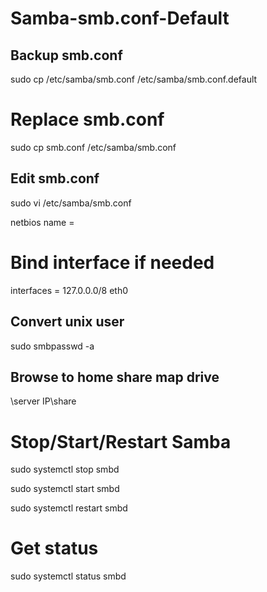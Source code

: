 # Samba-smb.conf-Default

## Backup smb.conf
sudo cp /etc/samba/smb.conf /etc/samba/smb.conf.default

# Replace smb.conf
sudo cp smb.conf /etc/samba/smb.conf

## Edit smb.conf
sudo vi /etc/samba/smb.conf

netbios name = <servername>

# Bind interface if needed
interfaces = 127.0.0.0/8 eth0 

## Convert unix user
sudo smbpasswd -a <username>

## Browse to home share map drive
\\server IP\share

# Stop/Start/Restart Samba

sudo systemctl stop smbd

sudo systemctl start smbd

sudo systemctl restart smbd

# Get status
sudo systemctl status smbd